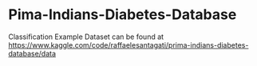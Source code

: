 # Pima-Indians-Diabetes-Database
Classification Example
Dataset can be found at https://www.kaggle.com/code/raffaelesantagati/prima-indians-diabetes-database/data
